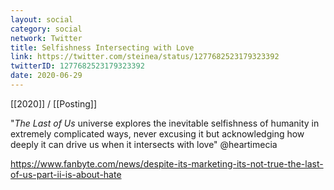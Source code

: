 ```yaml
---
layout: social
category: social
network: Twitter
title: Selfishness Intersecting with Love
link: https://twitter.com/steinea/status/1277682523179323392
twitterID: 1277682523179323392
date: 2020-06-29
---
```


[[2020]] / [[Posting]]

"*The Last of Us* universe explores the inevitable selfishness of humanity in extremely complicated ways, never excusing it but acknowledging how deeply it can drive us when it intersects with love" @heartimecia

<https://www.fanbyte.com/news/despite-its-marketing-its-not-true-the-last-of-us-part-ii-is-about-hate>
